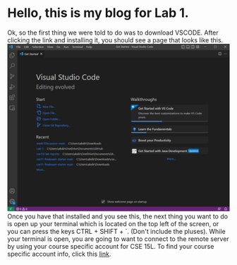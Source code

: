 # Hello, this is my blog for Lab 1.
Ok, so the first thing we were told to do was to download VSCODE. After clicking the link and installing it, you should see a page that looks like this.
![Image](https://raw.githubusercontent.com/a7mohamed/cse15l-lab-reports/main/Screenshot%202023-01-11%20124000.png)
Once you have that installed and you see this, the next thing you want to do is open up your terminal which is located on the top left of the screen, or you can press the keys CTRL + SHIFT + `. (Don't include the pluses).
While your terminal is open, you are going to want to connect to the remote server by using your course specific account for CSE 15L. To find your course specific account info, click this [link](http://sdacs.ucsd.edu/~icc/index.php).
